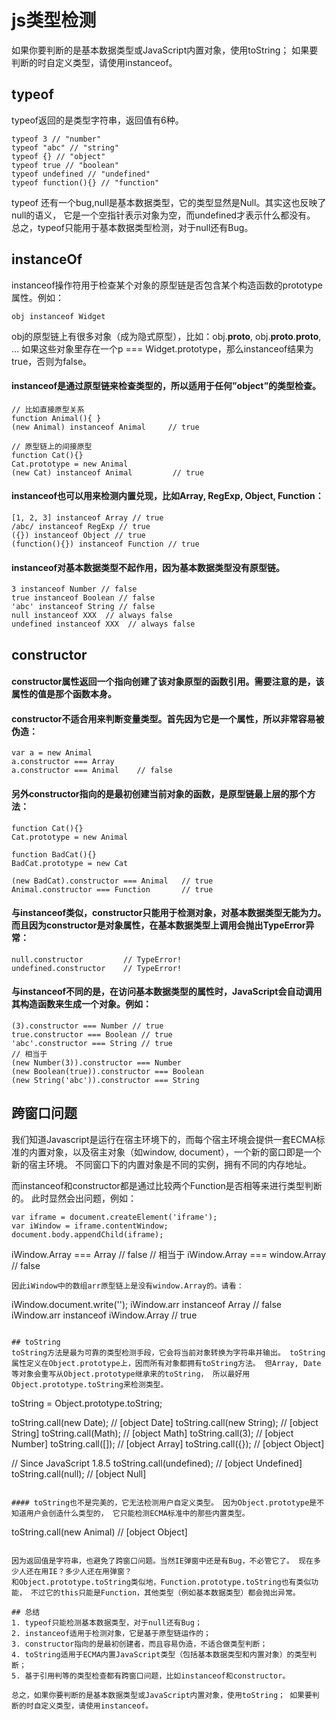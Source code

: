 # js类型检测
如果你要判断的是基本数据类型或JavaScript内置对象，使用toString； 如果要判断的时自定义类型，请使用instanceof。

## typeof
typeof返回的是类型字符串，返回值有6种。 
``` 
typeof 3 // "number"
typeof "abc" // "string"
typeof {} // "object"
typeof true // "boolean"
typeof undefined // "undefined"
typeof function(){} // "function"
```


typeof 还有一个bug,null是基本数据类型，它的类型显然是Null。其实这也反映了null的语义， 它是一个空指针表示对象为空，而undefined才表示什么都没有。 总之，typeof只能用于基本数据类型检测，对于null还有Bug。

## instanceOf
instanceof操作符用于检查某个对象的原型链是否包含某个构造函数的prototype属性。例如：
```
obj instanceof Widget
```
obj的原型链上有很多对象（成为隐式原型），比如：obj.__proto__, obj.__proto__.__proto__, …
如果这些对象里存在一个p === Widget.prototype，那么instanceof结果为true，否则为false。  
#### instanceof是通过原型链来检查类型的，所以适用于任何”object”的类型检查。
```
// 比如直接原型关系
function Animal(){ }
(new Animal) instanceof Animal     // true

// 原型链上的间接原型
function Cat(){}
Cat.prototype = new Animal
(new Cat) instanceof Animal         // true
```

#### instanceof也可以用来检测内置兑现，比如Array, RegExp, Object, Function：
```
[1, 2, 3] instanceof Array // true
/abc/ instanceof RegExp // true
({}) instanceof Object // true
(function(){}) instanceof Function // true
```
#### instanceof对基本数据类型不起作用，因为基本数据类型没有原型链。
```
3 instanceof Number // false
true instanceof Boolean // false
'abc' instanceof String // false
null instanceof XXX  // always false
undefined instanceof XXX  // always false
```

## constructor
#### constructor属性返回一个指向创建了该对象原型的函数引用。需要注意的是，该属性的值是那个函数本身。
#### constructor不适合用来判断变量类型。首先因为它是一个属性，所以非常容易被伪造：
```
var a = new Animal
a.constructor === Array
a.constructor === Animal    // false
```
#### 另外constructor指向的是最初创建当前对象的函数，是原型链最上层的那个方法：
```
function Cat(){}
Cat.prototype = new Animal

function BadCat(){}
BadCat.prototype = new Cat

(new BadCat).constructor === Animal   // true
Animal.constructor === Function       // true
```
#### 与instanceof类似，constructor只能用于检测对象，对基本数据类型无能为力。而且因为constructor是对象属性，在基本数据类型上调用会抛出TypeError异常：
```
null.constructor         // TypeError!
undefined.constructor    // TypeError!

```  


#### 与instanceof不同的是，在访问基本数据类型的属性时，JavaScript会自动调用其构造函数来生成一个对象。例如：
```
(3).constructor === Number // true
true.constructor === Boolean // true
'abc'.constructor === String // true
// 相当于
(new Number(3)).constructor === Number
(new Boolean(true)).constructor === Boolean
(new String('abc')).constructor === String
```

## 跨窗口问题
我们知道Javascript是运行在宿主环境下的，而每个宿主环境会提供一套ECMA标准的内置对象，以及宿主对象（如window, document），一个新的窗口即是一个新的宿主环境。 不同窗口下的内置对象是不同的实例，拥有不同的内存地址。

而instanceof和constructor都是通过比较两个Function是否相等来进行类型判断的。 此时显然会出问题，例如：
```
var iframe = document.createElement('iframe');
var iWindow = iframe.contentWindow;
document.body.appendChild(iframe);
```
iWindow.Array === Array         // false
// 相当于
iWindow.Array === window.Array  // false
```
因此iWindow中的数组arr原型链上是没有window.Array的。请看：
```
iWindow.document.write('<script> var arr = [1, 2]</script>');
iWindow.arr instanceof Array            // false
iWindow.arr instanceof iWindow.Array    // true
```

## toString
toString方法是最为可靠的类型检测手段，它会将当前对象转换为字符串并输出。 toString属性定义在Object.prototype上，因而所有对象都拥有toString方法。 但Array, Date等对象会重写从Object.prototype继承来的toString， 所以最好用Object.prototype.toString来检测类型。
```
toString = Object.prototype.toString;

toString.call(new Date);    // [object Date]
toString.call(new String);  // [object String]
toString.call(Math);        // [object Math]
toString.call(3);           // [object Number]
toString.call([]);          // [object Array]
toString.call({});          // [object Object]

// Since JavaScript 1.8.5
toString.call(undefined);   // [object Undefined]
toString.call(null);        // [object Null]
```

#### toString也不是完美的，它无法检测用户自定义类型。 因为Object.prototype是不知道用户会创造什么类型的， 它只能检测ECMA标准中的那些内置类型。
```
toString.call(new Animal)   // [object Object]
```

因为返回值是字符串，也避免了跨窗口问题。当然IE弹窗中还是有Bug，不必管它了。 现在多少人还在用IE？多少人还在用弹窗？
和Object.prototype.toString类似地，Function.prototype.toString也有类似功能， 不过它的this只能是Function，其他类型（例如基本数据类型）都会抛出异常。

## 总结
1. typeof只能检测基本数据类型，对于null还有Bug；  
2. instanceof适用于检测对象，它是基于原型链运作的；  
3. constructor指向的是最初创建者，而且容易伪造，不适合做类型判断；  
4. toString适用于ECMA内置JavaScript类型（包括基本数据类型和内置对象）的类型判断；  
5. 基于引用判等的类型检查都有跨窗口问题，比如instanceof和constructor。  

总之，如果你要判断的是基本数据类型或JavaScript内置对象，使用toString； 如果要判断的时自定义类型，请使用instanceof。



